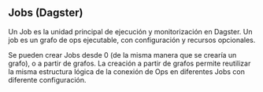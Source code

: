## Jobs (Dagster)
Un Job es la unidad principal de ejecución y monitorización en Dagster. Un job es un grafo de ops ejecutable, con configuración y recursos opcionales.

Se pueden crear Jobs desde 0 (de la misma manera que se crearía un grafo), o a partir de grafos. La creación a partir de grafos permite reutilizar la misma estructura lógica de la conexión de Ops en diferentes Jobs con diferente configuración.